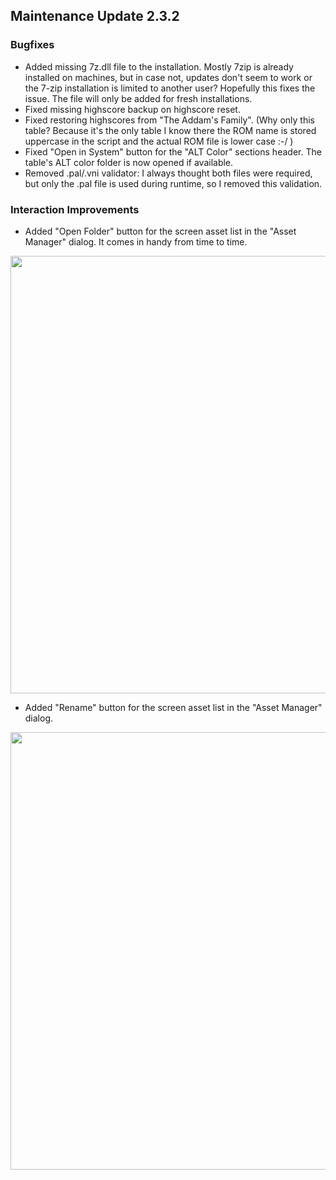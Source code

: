 ## Maintenance Update 2.3.2

### Bugfixes

- Added missing 7z.dll file to the installation. Mostly 7zip is already installed on machines, but in case not, updates don't seem to work or the 7-zip installation is limited to another user? Hopefully this fixes the issue. The file will only be added for fresh installations.
- Fixed missing highscore backup on highscore reset.
- Fixed restoring highscores from "The Addam's Family". (Why only this table? Because it's the only table I know there the ROM name is stored uppercase in the script and the actual ROM file is lower case :-/ )
- Fixed "Open in System" button for the "ALT Color" sections header. The table's ALT color folder is now opened if available.
- Removed .pal/.vni validator: I always thought both files were required, but only the .pal file is used during runtime, so I removed this validation.

### Interaction Improvements

- Added "Open Folder" button for the screen asset list in the "Asset Manager" dialog. It comes in handy from time to time.

<img src="https://github.com/syd711/vpin-studio/blob/main/documentation/releases/2.3.0/am-open-folder.png?raw=true" width="700" />

- Added "Rename" button for the screen asset list in the "Asset Manager" dialog.

<img src="https://github.com/syd711/vpin-studio/blob/main/documentation/releases/2.3.0/am-rename-btn.png?raw=true" width="700" />

